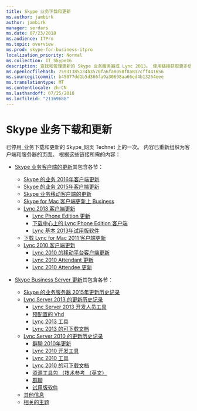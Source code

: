 ```yaml
---
title: Skype 业务下载和更新
ms.author: jambirk
author: jambirk
manager: serdars
ms.date: 07/23/2018
ms.audience: ITPro
ms.topic: overview
ms.prod: skype-for-business-itpro
localization_priority: Normal
ms.collection: IT_Skype16
description: 查找和管理更新的 Skype 业务服务器或 Lync 2013。 使用链接获取更多信息并下载这些更新。
ms.openlocfilehash: 75931385134b3570fa6fa8058f8a812cff441656
ms.sourcegitcommit: b45077dd1b5d366fa9a30698aa66ed4b13264eee
ms.translationtype: MT
ms.contentlocale: zh-CN
ms.lasthandoff: 07/25/2018
ms.locfileid: "21169688"
---
```

# <a name="skype-for-business-downloads-and-updates"></a>Skype 业务下载和更新 

已停用_业务下载和更新的 Skype_网页 Technet 上的一次。 内容已重新组织为客户端和服务器的页面。 根据这些链接所需的内容：

- [Skype 业务客户端的更新](sfb-client-updates.md)其包含各节：
    - [Skype 的业务 2016年客户端更新](sfb-client-updates.md#skype-for-business-2016-client-updates)
    - [Skype 的业务 2015年客户端更新](sfb-client-updates.md#skype-for-business-2015-client-updates)
    - [Skype 业务移动客户端的更新](sfb-client-updates.md#skype-for-business-mobile-client-updates)
    - [Skype for Mac 客户端更新上 Business](sfb-client-updates.md#skype-for-business-on-mac-client-updates)
    - [Lync 2013 客户端更新](sfb-client-updates.md#lync-2013-client-updates)
        - [Lync Phone Edition 更新](sfb-client-updates.md#lync-phone-edition-updates)
        - [下载中心上的 Lync Phone Edition 客户端](sfb-client-updates.md#lync-phone-edition-clients-on-download-center)
        - [Lync 基本 2013年试用版软件](sfb-client-updates.md#trial-software)
    - [下载 Lync for Mac 2011 客户端更新](sfb-client-updates.md#lync-for-mac-2011-client-updates)
    - [Lync 2010 客户端更新](sfb-client-updates.md#lync-2010-client-updates)
        - [Lync 2010 的移动平台客户端更新](sfb-client-updates.md#lync-mobile-platform-2010-client-updates)
        - [Lync 2010 Attendant 更新](sfb-client-updates.md#lync-2010-attendant-updates)
        - [Lync 2010 Attendee 更新](sfb-client-updates.md#lync-2010-attendee-updates) 

- [Skype Business Server 更新](sfb-server-updates.md)其包含各节：
    - [Skype 的业务服务器 2015年更新历史记录](sfb-server-updates.md#skype-for-business-server-2015-update-history)
    - [Lync Server 2013 的更新历史记录](sfb-server-updates.md#lync-server-2013-update-history)
        - [Lync Server 2013 开发人员工具](sfb-server-updates.md#lync-server-2013-dev-tools)
        - [预配置的 Vhd](sfb-server-updates.md#pre-configured-vhds)
        - [Lync 2013 工具](sfb-server-updates.md#lync-2013-tools)
        - [Lync 2013 的可下载文档](sfb-server-updates.md#lync-2013-downloadable-documentation)
    - [Lync Server 2010 的更新历史记录](sfb-server-updates.md#lync-server-2010-update-history)
        - [群聊 2010年更新](sfb-server-updates.md#group-chat-2010-updates)
        - [Lync 2010 开发工具](sfb-server-updates.md#lync-2010-dev-tools)
        - [Lync 2010 工具](sfb-server-updates.md#lync-2010-tools)
        - [Lync 2010 的可下载文档](sfb-server-updates.md#lync-2010-downloadable-documentation)
        - [资源工具包 （技术参考 （英文）](sfb-server-updates.md#resource-kit-technical-reference)
        - [群聊](sfb-server-updates.md#group-chat)
        - [试用版软件](sfb-server-updates.md#trial-software)
    - [其他信息](sfb-server-updates.md#additional-information)
    - [相关的主题](sfb-server-updates.md#related-topics) 
